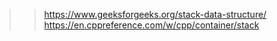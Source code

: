 >> https://www.geeksforgeeks.org/stack-data-structure/
>> https://en.cppreference.com/w/cpp/container/stack
